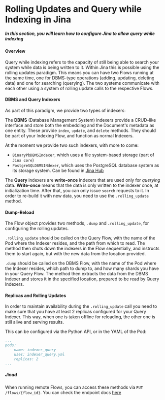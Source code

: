 # Rolling Updates and Query while Indexing in Jina

##### In this section, you will learn how to configure Jina to allow query while indexing

#### Overview

Query while indexing refers to the capacity of still being able to search your system while data is being written to it. 
Within Jina this is possible using the rolling updates paradigm. 
This means you can have two Flows running at the same time, one for DBMS-type operations (adding, updating, deleting data) and one for searching (querying). 
The two systems communicate with each other using a system of rolling update calls to the respective Flows. 


#### DBMS and Query Indexers

As part of this paradigm, we provide two types of indexers:

The **DBMS** (Database Management System) indexers provide a CRUD-like interface and store both the embedding and the Document's metadata as one entity. 
These provide `index`, `update`, and `delete` methods. 
They should be part of your Indexing Flow, and function as normal Indexers.

At the moment we provide two such indexers, with more to come:

- `BinaryPbDBMSIndexer`, which uses a file system-based storage (part of `Jina core`)
- `PostgreSQLDBMSINdexer`, which uses the PostgreSQL database system as its storage system. 
Can be found in [Jina Hub](https://github.com/jina-ai/jina-hub/tree/master/indexers/dbms/PostgreSQLIndexer)

The **Query** indexers are **write-once** indexers that are used only for *querying* data.
**Write-once** means that the data is only written to the indexer once, at initialization time. 
After that, you can only issue `search` requests to it. 
In order to re-build it with new data, you need to use the `.rolling_update` method.

#### Dump-Reload

The Flow object provides two methods, `.dump` and `.rolling_update`, for configuring the rolling updates. 

`.rolling_update` should be called on the Query Flow, with the name of the Pod where the Indexer resides, and the path from which to read.
The method then shuts down the indexers in the Flow sequentially, and instructs them to start again, but with the new data from the location provided.

`.dump` should be called on the DBMS Flow, with the name of the Pod where the Indexer resides, which path to dump to, and how many shards you have in your Query Flow.
The method then extracts the data from the DBMS Indexer and stores it in the specified location, prepared to be read by Query Indexers.

#### Replicas and Rolling Updates

In order to maintain availability during the `.rolling_update` call you need to make sure that you have at least 2 replicas configured for your Query Indexer. 
This way, when one is taken offline for reloading, the other one is still alive and serving results.

This can be configured via the Python API, or in the YAML of the Pod:

```yml
...
pods:
  - name: indexer_query
    uses: indexer_query.yml
    replicas: 2
...
```

##### Jinad

When running remote Flows, you can access these methods via `PUT /flows/{flow_id}`. You can check the endpoint docs [here](https://api.jina.ai/daemon/#operation/_update_flows__id__put)

